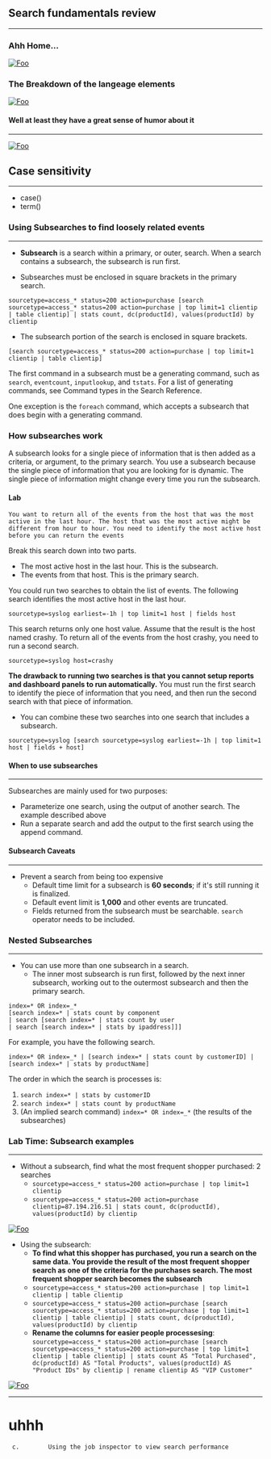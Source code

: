 ## Search fundamentals review
----
### Ahh Home...
[![Foo](https://www.learnsplunk.com/uploads/2/7/1/9/2719363/7109108_orig.png)](https://www.learnsplunk.com/uploads/2/7/1/9/2719363/7109108_orig.png) 



### The Breakdown of the langeage elements
[![Foo](https://image.slidesharecdn.com/powerofsplv105-160714211141/95/power-of-splunk-search-processing-language-spl-8-638.jpg?cb=1468530881)](https://image.slidesharecdn.com/powerofsplv105-160714211141/95/power-of-splunk-search-processing-language-spl-8-638.jpg?cb=1468530881) 

#### Well at least they have a great sense of humor about it
----
[![Foo](https://slideplayer.com/slide/1633086/7/images/22/Splunk+Search+Processing+Language.jpg)](https://slideplayer.com/slide/1633086/7/images/22/Splunk+Search+Processing+Language.jpg) 


## Case sensitivity
----
* case() 
* term()


### Using Subsearches to find loosely related events
----
* **Subsearch** is a search within a primary, or outer, search. When a search contains a subsearch, the subsearch is run first.

* Subsearches must be enclosed in square brackets in the primary search.

`sourcetype=access_* status=200 action=purchase [search sourcetype=access_* status=200 action=purchase | top limit=1 clientip | table clientip] | stats count, dc(productId), values(productId) by clientip`

* The subsearch portion of the search is enclosed in square brackets.

`[search sourcetype=access_* status=200 action=purchase | top limit=1 clientip | table clientip]`

The first command in a subsearch must be a generating command, such as `search`, `eventcount`, `inputlookup`, and `tstats`. For a list of generating commands, see Command types in the Search Reference.

One exception is the `foreach` command, which accepts a subsearch that does begin with a generating command.  

### How subsearches work

A subsearch looks for a single piece of information that is then added as a criteria, or argument, to the primary search. You use a subsearch because the single piece of information that you are looking for is dynamic. The single piece of information might change every time you run the subsearch. 

#### Lab
`You want to return all of the events from the host that was the most active in the last hour. The host that was the most active might be different from hour to hour. You need to identify the most active host before you can return the events`
 
Break this search down into two parts.

* The most active host in the last hour. This is the subsearch.
* The events from that host. This is the primary search.


You could run two searches to obtain the list of events. The following search identifies the most active host in the last hour.

`sourcetype=syslog earliest=-1h | top limit=1 host | fields host`

This search returns only one host value. Assume that the result is the host named crashy. To return all of the events from the host crashy, you need to run a second search.

`sourcetype=syslog host=crashy`

**The drawback to running two searches is that you cannot setup reports and dashboard panels to run automatically.** You must run the first search to identify the piece of information that you need, and then run the second search with that piece of information.

* You can combine these two searches into one search that includes a subsearch.

`sourcetype=syslog [search sourcetype=syslog earliest=-1h | top limit=1 host | fields + host]` 
 
#### When to use subsearches
-----
Subsearches are mainly used for two purposes:
* Parameterize one search, using the output of another search. The example described above
* Run a separate search and add the output to the first search using the append command. 

#### Subsearch Caveats
----
* Prevent a search from being too expensive
    * Default time limit for a subsearch is **60 seconds**; if it's still running it is finalized.
    * Default event limit is **1,000** and other events are truncated. 
    * Fields returned from the subsearch must be searchable. `search` operator needs to be included. 
  
### Nested Subsearches
----
* You can use more than one subsearch in a search.
    * The inner most subsearch is run first, followed by the next inner subsearch, working out to the outermost subsearch and then the primary search. 

```
index=* OR index=_* 
[search index=* | stats count by component 
| search [search index=* | stats count by user 
| search [search index=* | stats by ipaddress]]]
```
 
For example, you have the following search.

`index=* OR index=_* | [search index=* | stats count by customerID] | [search index=* | stats by productName]`

The order in which the search is processes is:

1. `search index=* | stats by customerID`
2. `search index=* | stats count by productName`
3. (An implied search command) `index=* OR index=_*` (the results of the subsearches)

### Lab Time: Subsearch examples
----
* Without a subsearch, find what the most frequent shopper purchased: 2 searches
    * `sourcetype=access_* status=200 action=purchase | top limit=1 clientip`
    * `sourcetype=access_* status=200 action=purchase clientip=87.194.216.51 | stats count, dc(productId), values(productId) by clientip`

[![Foo](https://www.loggly.com/wp-content/uploads/2019/03/LG-Blog-Body-SplunkCloudvsLoggly-Size-Q119-1-700x393.png)](https://www.loggly.com/wp-content/uploads/2019/03/LG-Blog-Body-SplunkCloudvsLoggly-Size-Q119-1-700x393.png) 
    
* Using the subsearch:
    * **To find what this shopper has purchased, you run a search on the same data. You provide the result of the most frequent shopper search as one of the criteria for the purchases search.  The most frequent shopper search becomes the subsearch**
    * `sourcetype=access_* status=200 action=purchase | top limit=1 clientip | table clientip`
    * `sourcetype=access_* status=200 action=purchase [search sourcetype=access_* status=200 action=purchase | top limit=1 clientip | table clientip] | stats count, dc(productId), values(productId) by clientip`
    * **Rename the columns for easier people processesing**: `sourcetype=access_* status=200 action=purchase [search sourcetype=access_* status=200 action=purchase | top limit=1 clientip | table clientip] | stats count AS "Total Purchased", dc(productId) AS "Total Products", values(productId) AS "Product IDs" by clientip | rename clientip AS "VIP Customer"`  
    
[![Foo](https://www.loggly.com/wp-content/uploads/2019/03/LG-Blog-Body-SplunkCloudvsLoggly-Size-Q119-1-700x393.png)](https://www.loggly.com/wp-content/uploads/2019/03/LG-Blog-Body-SplunkCloudvsLoggly-Size-Q119-1-700x393.png) 
     
------
# uhhh
     c.        Using the job inspector to view search performance
